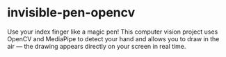 # invisible-pen-opencv
Use your index finger like a magic pen! This computer vision project uses OpenCV and MediaPipe to detect your hand and allows you to draw in the air — the drawing appears directly on your screen in real time.
